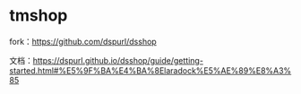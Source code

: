 # tmshop

fork：https://github.com/dspurl/dsshop

文档：https://dspurl.github.io/dsshop/guide/getting-started.html#%E5%9F%BA%E4%BA%8Elaradock%E5%AE%89%E8%A3%85
